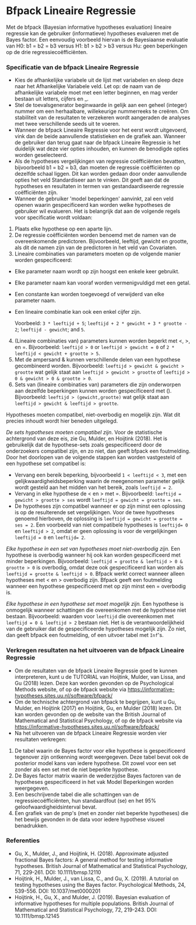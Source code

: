 Bfpack Lineaire Regressie
==========================

Met de bfpack (Bayesian informative hypotheses evaluation) lineaire regressie kan de gebruiker (informatieve) hypotheses evalueren met de Bayes factor. Een eenvoudig voorbeeld hiervan is de Bayesiaanse evaluatie van H0: b1 = b2 = b3 versus H1: b1 > b2 > b3 versus Hu: geen beperkingen op de drie regressiecoëfficiënten.

### Specificatie van de bfpack Lineaire Regressie

- Kies de afhankelijke variabele uit de lijst met variabelen en sleep deze naar het Afhankelijke Variabele veld. Let op: de naam van de afhankelijke variabele moet met een letter beginnen, en mag verder bestaan uit letters, cijfers en _. 
- Stel de toevalsgenerator beginwaarde in gelijk aan een geheel (integer) nummer om een herhaalbare, willekeurige nummerreeks te creëren. Om stabiliteit van de resultaten te verzekeren wordt aangeraden de analyses met twee verschillende seeds uit te voeren.
- Wanneer de bfpack Lineaire Regressie voor het eerst wordt uitgevoerd, vink dan de beide aanvullende statistieken en de grafiek aan. Wanneer de gebruiker dan terug gaat naar de bfpack Lineaire Regressie is het duidelijk wat deze vier opties inhouden, en kunnen de benodigde opties worden geselecteerd. 
- Als de hypotheses vergelijkingen van regressie coëfficiënten bevatten, bijvoorbeeld b1 = b2 = b3, dan moeten de regressie coëfficiënten op dezelfde schaal liggen. Dit kan worden gedaan door onder aanvullende opties het veld Standardiseer aan te vinken. Dit geeft aan dat de hypotheses en resultaten in termen van gestandaardiseerde regressie coëfficiënten zijn. 
- Wanneer de gebruiker 'model beperkingen' aanvinkt, zal een veld openen waarin gespecificeerd kan worden welke hypotheses de gebruiker wil evalueren. Het is belangrijk dat aan de volgende regels voor specificatie wordt voldaan:

1. Plaats elke hypothese op een aparte lijn.
2. De regressie coëfficiënten worden benoemd met de namen van de overeenkomende predictoren. Bijvoorbeeld, leeftijd, gewicht en grootte, als dit de namen zijn van de predictoren in het veld van Covariaten.
3. Lineaire combinaties van parameters moeten op de volgende manier worden gespecificeerd:
- Elke parameter naam wordt op zijn hoogst een enkele keer gebruikt. 
- Elke parameter naam kan vooraf worden vermenigvuldigd met een getal. 
- Een constante kan worden toegevoegd of verwijderd van elke parameter naam. 
- Een lineaire combinatie kan ook een enkel cijfer zijn. 

     Voorbeeld: `3 * leeftijd + 5`; `leeftijd + 2 * gewicht + 3 * grootte - 2`; `leeftijd - gewicht`; and `5`.
	 
4. (Lineaire combinaties van) parameters kunnen worden beperkt met <, >, en =. Bijvoorbeeld: `leeftijd > 0` or `leeftijd > gewicht = 0` of `2 * leeftijd < gewicht + grootte > 5`.
5. Met de ampersand & kunnen verschillende delen van een hypothese gecombineerd worden. Bijvoorbeeld: `leeftijd > gewicht & gewicht > grootte` wat gelijk staat aan `leeftijd > gewicht > grootte` of `leeftijd > 0 & gewicht > 0 & grootte > 0`.
6. Sets van (lineaire combinaties van) parameters die zijn onderworpen aan dezelfde beperkingen kunnen worden gespecificeerd met (). Bijvoorbeeld: `leeftijd > (gewicht,grootte)` wat gelijk staat aan `leeftijd > gewicht & leeftijd > grootte`.

Hypotheses moeten compatibel, niet-overbodig en mogelijk zijn. Wat dit precies inhoudt wordt hier beneden uitgelegd. 

*De sets hypotheses moeten compatibel zijn*. Voor de statistische achtergrond van deze eis, zie Gu, Mulder, en Hoijtink (2018). Het is gebruikelijk dat de hypothese-sets zoals gespecificeerd door de onderzoekers compatibel zijn, en zo niet, dan geeft bfpack een foutmelding. Door het doorlopen van de volgende stappen kan worden vastgesteld of een hypothese set compatibel is:

- Vervang een bereik beperking, bijvoorbeeld `1 < leeftijd < 3`, met een gelijkwaardigheidsbeperking waarin de meegenomen parameter gelijk wordt gesteld aan het midden van het bereik, zoals `leeftijd = 2`. 
- Vervang in elke hypothese de < en > met =. Bijvoorbeeld: `leeftijd = gewicht > grootte > ses` wordt `leeftijd = gewicht = grootte = ses`.
- De hypotheses zijn compatibel wanneer er op zijn minst een oplossing is op de resulterende set vergelijkingen. Voor de twee hypotheses genoemd hierboven, de oplossing is `leeftijd = gewicht = grootte = ses = 2`. Een voorbeeld van niet compatibele hypotheses is `leeftijd= 0` en `leeftijd > 2`, omdat er geen oplossing is voor de vergelijkingen `leeftijd = 0` en `leeftijd= 2`.

*Elke hypothese in een set van hypotheses moet niet-overbodig zijn.* Een hypothese is overbodig wanneer hij ook kan worden gespecificeerd met minder beperkingen. Bijvoorbeeld: `leeftijd = grootte & leeftijd > 0 & grootte > 0` is overbodig, omdat deze ook gespecificeerd kan worden als `leeftijd = grootte & leeftijd > 0`. Bfpack werkt correct wanneer alleen hypotheses met < en > overbodig zijn. Bfpack geeft een foutmelding wanneer een hypothese gespecificeerd met op zijn minst een = overbodig is. 

*Elke hypothese in een hypothese set moet mogelijk zijn.* Een hypothese is onmogelijk wanneer schattingen die overeenkomen met de hypothese niet bestaan. Bijvoorbeeld: waarden voor `leeftijd` die overeenkomen met `leeftijd = 0 & leeftijd > 2` bestaan niet. Het is de verantwoordelijkheid van de gebruiker dat de gespecificeerde hypotheses mogelijk zijn. Zo niet, dan geeft bfpack een foutmelding, of een uitvoer tabel met `Inf`'s. 

### Verkregen resultaten na het uitvoeren van de bfpack Lineaire Regressie

- Om de resultaten van de bfpack Lineaire Regressie goed te kunnen interpreteren, kunt u de TUTORIAL van Hoijtink, Mulder, van Lissa, and Gu (2018) lezen. Deze kan worden gevonden op de Psychological Methods website, of op de bfpack website via https://informative-hypotheses.sites.uu.nl/software/bfpack/
- Om de technische achtergrond van bfpack te begrijpen, kunt u Gu, Mulder, en Hoijtink (2017) en Hoijtink, Gu, en Mulder (2018) lezen. Dit kan worden gevonden op de website van the British Journal of Mathematical and Statistical Psychology, of op de bfpack website via https://informative-hypotheses.sites.uu.nl/software/bfpack/
- Na het uitvoeren van de bfpack Lineaire Regressie worden vier resultaten verkregen:

1. De tabel waarin de Bayes factor voor elke hypothese is gespecificeerd tegenover zijn ontkenning wordt weergegeven. Deze tabel bevat ook de posterior model kans van iedere hypothese. Dit zowel voor een set zonder als een set met de niet beperkte hypothese. 
2. De Bayes factor matrix waarin de wederzijdse Bayes factoren van de hypotheses gespecificeerd in het vak Model Beperkingen worden weergegeven. 
3. Een beschrijvende tabel die alle schattingen van de regressiecoëfficiënten, hun standaardfout (se) en het 95% geloofwaardigheidsinterval bevat. 
4. Een grafiek van de pmp's (met en zonder niet beperkte hypotheses) die het bewijs gevonden in de data voor iedere hypothese visueel benadrukken. 

### Referenties

- Gu, X., Mulder, J., and Hoijtink, H. (2018). Approximate adjusted fractional Bayes factors: A general method for testing informative hypotheses. British Journal of Mathematical and Statistical Psychology, 71, 229-261. DOI: 10.1111/bmsp.12110
- Hoijtink, H., Mulder, J., van Lissa, C., and Gu, X. (2019). A tutorial on testing hypotheses using the Bayes factor. Psychological Methods, 24, 539-556. DOI: 10.1037/met0000201 
- Hoijtink, H., Gu, X., and Mulder, J. (2019). Bayesian evaluation of informative hypotheses for multiple populations. British Journal of Mathematical and Statistical Psychology, 72, 219-243. DOI: 10.1111/bmsp.12145
